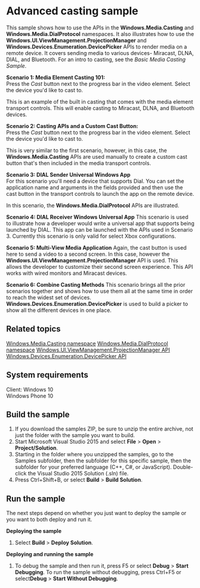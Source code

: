 ﻿<!---
  category: AudioVideoAndCamera
--->

# Advanced casting sample

This sample shows how to use the APIs in the **Windows.Media.Casting** and **Windows.Media.DialProtocol** namespaces.  It also illustrates how to use the **Windows.UI.ViewManagement.ProjectionManager** and **Windows.Devices.Enumeration.DevicePicker** APIs to render media on a remote device.  It covers sending media to various devices- Miracast, DLNA, DIAL, and Bluetooth.  For an intro to casting, see the *Basic Media Casting Sample*.

**Scenario 1: Media Element Casting 101:**   
Press the *Cast* button next to the progress bar in the video element.  Select the device you'd like to cast to.

This is an example of the built in casting that comes with the media element transport controls.  This will enable casting to Miracast, DLNA, and Bluetooth devices.

**Scenario 2: Casting APIs and a Custom Cast Button:**  
Press the *Cast* button next to the progress bar in the video element.  Select the device you'd like to cast to.

This is very similar to the first scenario, however, in this case, the **Windows.Media.Casting** APIs are used manually to create a custom cast button that's then included in the media transport controls.  

**Scenario 3: DIAL Sender Universal Windows App**  
For this scenario you'll need a device that supports Dial.  You can set the application name and arguments in the fields provided and then use the cast button in the transport controls to launch the app on the remote device.

In this scenario, the **Windows.Media.DialProtocol** APIs are illustrated.

**Scenario 4: DIAL Receiver Windows Universal App** 
This scenario is used to illustrate how a developer would write a universal app that supports being launched by DIAL. This app can be launched with the APIs used in Scenario 3.  Currently this scenario is only valid for select Xbox configurations.

**Scenario 5: Multi-View Media Application**
Again, the cast button is used here to send a video to a second screen.  In this case, however the **Windows.UI.ViewManagement.ProjectionManager** API is used.  This allows the developer to customize their second screen experience.  This API works with wired monitors and Miracast devices.

**Scenario 6: Combine Casting Methods**
This scenario brings all the prior scenarios together and shows how to use them all at the same time in order to reach the widest set of devices.  **Windows.Devices.Enumeration.DevicePicker** is used to build a picker to show all the different devices in one place.

Related topics
--------------

[Windows.Media.Casting namespace](https://msdn.microsoft.com/en-us/library/windows/apps/windows.media.casting.aspx)
[Windows.Media.DialProtocol namespace](https://msdn.microsoft.com/en-us/library/windows/apps/windows.media.dialprotocol.aspx)
[Windows.UI.ViewManagement.ProjectionManager API](https://msdn.microsoft.com/en-us/library/windows/apps/windows.ui.viewmanagement.projectionmanager.aspx)
[Windows.Devices.Enumeration.DevicePicker API](https://msdn.microsoft.com/en-us/library/windows/apps/windows.devices.enumeration.devicepicker.aspx)

System requirements
-----------------------------

Client:
Windows 10  
Windows Phone 10  

Build the sample
----------------

1. If you download the samples ZIP, be sure to unzip the entire archive, not just the folder with the sample you want to build. 
2. Start Microsoft Visual Studio 2015 and select **File** \> **Open** \> **Project/Solution**.
3. Starting in the folder where you unzipped the samples, go to the Samples subfolder, then the subfolder for this specific sample, then the subfolder for your preferred language (C++, C#, or JavaScript). Double-click the Visual Studio 2015 Solution (.sln) file.
4. Press Ctrl+Shift+B, or select **Build** \> **Build Solution**.

Run the sample
--------------

The next steps depend on whether you just want to deploy the sample or you want to both deploy and run it.

**Deploying the sample**
1.  Select **Build** \> **Deploy Solution**.

**Deploying and running the sample**
1.  To debug the sample and then run it, press F5 or select **Debug** \> **Start Debugging**. To run the sample without debugging, press Ctrl+F5 or select**Debug** \> **Start Without Debugging**.

